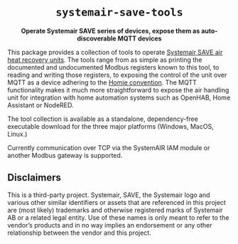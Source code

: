 <div align="center">
  <h1><code>systemair-save-tools</code></h1>

  <p>
    <strong>Operate Systemair SAVE series of devices, expose them as auto-discoverable MQTT devices</strong>
  </p>

</div>

This package provides a collection of tools to operate [Systemair SAVE air heat recovery
units][mfct]. The tools range from as simple as printing the documented and undocumented Modbus
registers known to this tool, to reading and writing those registers, to exposing the control of
the unit over MQTT as a device adhering to the [Homie
convention](https://homieiot.github.io/specification/). The MQTT functionality makes it much more
straightforward to expose the air handling unit for integration with home automation systems such
as OpenHAB, Home Assistant or NodeRED.

[mfct]: https://www.systemair.com/en/products/residential-ventilation-systems/air-handling-units/save

The tool collection is available as a standalone, dependency-free executable download for the three
major platforms (Windows, MacOS, Linux.)

Currently communication over TCP via the SystemAIR IAM module or another Modbus gateway is
supported.

## Disclaimers

This is a third-party project. Systemair, SAVE, the Systemair logo and various other similar
identifiers or assets that are referenced in this project are (most likely) trademarks and
otherwise registered marks of Systemair AB or a related legal entity. Use of these names is only
meant to refer to the vendor’s products and in no way implies an endorsement or any other
relationship between the vendor and this project.
